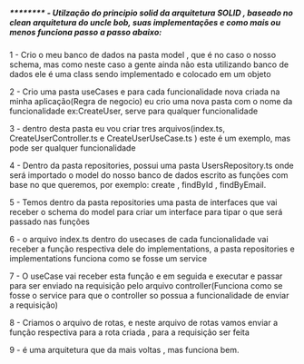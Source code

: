 ##### **\*\***\*\*\*\***\*\*** - Utilzação do principio solid da arquitetura SOLID , baseado no clean arquitetura do uncle bob, suas implementações e como mais ou menos funciona passo a passo abaixo:

1 - Crio o meu banco de dados na pasta model , que é no caso o nosso schema, mas como neste caso a gente ainda não esta utilizando banco de dados ele é uma class sendo implementado e colocado em um objeto

2 - Crio uma pasta useCases e para cada funcionalidade nova criada na minha aplicação(Regra de negocio) eu crio uma nova pasta com o nome da funcionalidade ex:CreateUser, serve para qualquer funcionalidade

3 - dentro desta pasta eu vou criar tres arquivos(index.ts, CreateUserController.ts e CreateUserUseCase.ts ) este é um exemplo, mas pode ser qualquer funcionalidade

4 - Dentro da pasta repositories, possui uma pasta UsersRepository.ts onde será importado o model do nosso banco de dados escrito as funções com base no que queremos, por exemplo: create , findById , findByEmail.

5 - Temos dentro da pasta repositories uma pasta de interfaces que vai receber o schema do model para criar um interface para tipar o que será passado nas funções

6 - o arquivo index.ts dentro do usecases de cada funcionalidade vai receber a função respectiva dele do implementations, a pasta repositories e implementations funciona como se fosse um service

7 - O useCase vai receber esta função e em seguida e executar e passar para ser enviado na requisição pelo arquivo controller(Funciona como se fosse o service para que o controller so possua a funcionalidade de enviar a requisição)

8 - Criamos o arquivo de rotas, e neste arquivo de rotas vamos enviar a função respectiva para a rota criada , para a requisição ser feita

9 - é uma arquitetura que da mais voltas , mas funciona bem.
